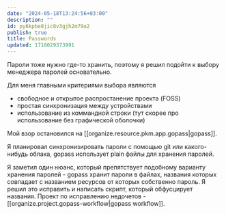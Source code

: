 ```yaml
---
date: "2024-05-18T13:24:56+03:00"
description: ""
id: py6kpbe8jic8v3gjh2m79o2
publish: true
title: Passwords
updated: 1716029373991
---
```


Пароли тоже нужно где-то хранить, поэтому я решил подойти к выбору менеджера паролей основательно.

Для меня главными критериями выбора являются

- свободное и открытое распростанение проекта (FOSS)
- простая синхронизация между устройствами
- использование из коммандной строки (тут скорее про использование без графической оболочки)

Мой взор остановился на [[organize.resource.pkm.app.gopass|gopass]].

Я планировал синхронизировать пароли с помощью git или какого-нибудь облака, gopass использует plain файлы для хранения паролей.

Я заметил один нюанс, который препятствует подобному варианту хранения паролей - gopass хранит пароли в файлах, названия которых совпадает с названием ресурсов от которых собственно пароль. 
Я решил это исправить и написать скрипт, который обфусцирует названия.
Проект по исправлению недочетов - [[organize.project.gopass-workflow|gopass workflow]].

